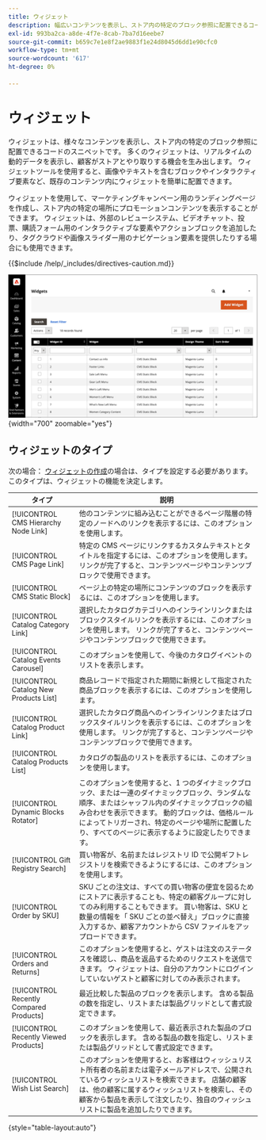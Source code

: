 ```yaml
---
title: ウィジェット
description: 幅広いコンテンツを表示し、ストア内の特定のブロック参照に配置できるコードのスニペットを提供するウィジェットについて説明します。
exl-id: 993ba2ca-a8de-4f7e-8cab-7ba7d16eebe7
source-git-commit: b659c7e1e8f2ae9883f1e24d8045d6dd1e90cfc0
workflow-type: tm+mt
source-wordcount: '617'
ht-degree: 0%

---
```


# ウィジェット

ウィジェットは、様々なコンテンツを表示し、ストア内の特定のブロック参照に配置できるコードのスニペットです。 多くのウィジェットは、リアルタイムの動的データを表示し、顧客がストアとやり取りする機会を生み出します。 ウィジェットツールを使用すると、画像やテキストを含むブロックやインタラクティブ要素など、既存のコンテンツ内にウィジェットを簡単に配置できます。

ウィジェットを使用して、マーケティングキャンペーン用のランディングページを作成し、ストア内の特定の場所にプロモーションコンテンツを表示することができます。 ウィジェットは、外部のレビューシステム、ビデオチャット、投票、購読フォーム用のインタラクティブな要素やアクションブロックを追加したり、タグクラウドや画像スライダー用のナビゲーション要素を提供したりする場合にも使用できます。

{{$include /help/_includes/directives-caution.md}}

![新しい製品リストウィジェット](./assets/storefront-home-page-new-products.png){width="700" zoomable="yes"}

## ウィジェットのタイプ

次の場合： [ウィジェットの作成](widget-create.md)の場合は、タイプを設定する必要があります。 このタイプは、ウィジェットの機能を決定します。

| タイプ | 説明 |
|--- |--- |
| [!UICONTROL CMS Hierarchy Node Link] | 他のコンテンツに組み込むことができるページ階層の特定のノードへのリンクを表示するには、このオプションを使用します。 |
| [!UICONTROL CMS Page Link] | 特定の CMS ページにリンクするカスタムテキストとタイトルを指定するには、このオプションを使用します。 リンクが完了すると、コンテンツページやコンテンツブロックで使用できます。 |
| [!UICONTROL CMS Static Block] | ページ上の特定の場所にコンテンツのブロックを表示するには、このオプションを使用します。 |
| [!UICONTROL Catalog Category Link] | 選択したカタログカテゴリへのインラインリンクまたはブロックスタイルリンクを表示するには、このオプションを使用します。 リンクが完了すると、コンテンツページやコンテンツブロックで使用できます。 |
| [!UICONTROL Catalog Events Carousel] | このオプションを使用して、今後のカタログイベントのリストを表示します。 |
| [!UICONTROL Catalog New Products List] | 商品レコードで指定された期間に新規として指定された商品ブロックを表示するには、このオプションを使用します。 |
| [!UICONTROL Catalog Product Link] | 選択したカタログ商品へのインラインリンクまたはブロックスタイルリンクを表示するには、このオプションを使用します。 リンクが完了すると、コンテンツページやコンテンツブロックで使用できます。 |
| [!UICONTROL Catalog Products List] | カタログの製品のリストを表示するには、このオプションを使用します。 |
| [!UICONTROL Dynamic Blocks Rotator] | このオプションを使用すると、1 つのダイナミックブロック、または一連のダイナミックブロック、ランダムな順序、またはシャッフル内のダイナミックブロックの組み合わせを表示できます。 動的ブロックは、価格ルールによってトリガーされ、特定のページや場所に配置したり、すべてのページに表示するように設定したりできます。 |
| [!UICONTROL Gift Registry Search] | 買い物客が、名前またはレジストリ ID で公開ギフトレジストリを検索できるようにするには、このオプションを使用します。 |
| [!UICONTROL Order by SKU] | SKU ごとの注文は、すべての買い物客の便宜を図るためにストアに表示することも、特定の顧客グループに対してのみ利用することもできます。 買い物客は、SKU と数量の情報を「 SKU ごとの並べ替え」ブロックに直接入力するか、顧客アカウントから CSV ファイルをアップロードできます。 |
| [!UICONTROL Orders and Returns] | このオプションを使用すると、ゲストは注文のステータスを確認し、商品を返品するためのリクエストを送信できます。 ウィジェットは、自分のアカウントにログインしていないゲストと顧客に対してのみ表示されます。 |
| [!UICONTROL Recently Compared Products] | 最近比較した製品のブロックを表示します。 含める製品の数を指定し、リストまたは製品グリッドとして書式設定できます。 |
| [!UICONTROL Recently Viewed Products] | このオプションを使用して、最近表示された製品のブロックを表示します。 含める製品の数を指定し、リストまたは製品グリッドとして書式設定できます。 |
| [!UICONTROL Wish List Search] | このオプションを使用すると、お客様はウィッシュリスト所有者の名前または電子メールアドレスで、公開されているウィッシュリストを検索できます。 店舗の顧客は、他の顧客に属するウィッシュリストを検索し、その顧客から製品を表示して注文したり、独自のウィッシュリストに製品を追加したりできます。 |

{style="table-layout:auto"}
